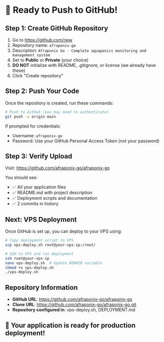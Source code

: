 # 🚀 Ready to Push to GitHub!

## Step 1: Create GitHub Repository
1. Go to https://github.com/new
2. Repository name: `afraponix-go`
3. Description: `Afraponix Go - Complete aquaponics monitoring and management system`
4. Set to **Public** or **Private** (your choice)
5. **DO NOT** initialize with README, .gitignore, or license (we already have these)
6. Click "Create repository"

## Step 2: Push Your Code
Once the repository is created, run these commands:

```bash
# Push to GitHub (you may need to authenticate)
git push -u origin main
```

If prompted for credentials:
- Username: `afraponix-go`
- Password: Use your GitHub Personal Access Token (not your password)

## Step 3: Verify Upload
Visit: https://github.com/afraponix-go/afraponix-go

You should see:
- ✅ All your application files
- ✅ README.md with project description
- ✅ Deployment scripts and documentation
- ✅ 2 commits in history

## Next: VPS Deployment
Once GitHub is set up, you can deploy to your VPS using:

```bash
# Copy deployment script to VPS
scp vps-deploy.sh root@your-vps-ip:/root/

# SSH to VPS and run deployment
ssh root@your-vps-ip
nano vps-deploy.sh  # Update DOMAIN variable
chmod +x vps-deploy.sh
./vps-deploy.sh
```

## Repository Information
- **GitHub URL**: https://github.com/afraponix-go/afraponix-go
- **Clone URL**: https://github.com/afraponix-go/afraponix-go.git
- **Repository configured in**: vps-deploy.sh, DEPLOYMENT.md

## 🎉 Your application is ready for production deployment!